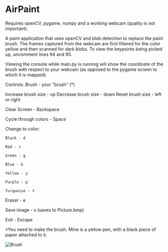 # AirPaint
Requires openCV, pygame, numpy and a working webcam (quality is not important).

A paint application that uses openCV and blob detection to replace the paint brush.
The frames captured from the webcam are first filtered for the color yellow and then
scanned for dark blobs. To view the keypoints being picked up, uncomment lines 94 and
95.

Viewing the console while main.py is running will show the coordinate of the brush
with respect to your webcam (as opposed to the pygame screen to which it is mapped).

Controls:
  Brush - your "brush" (*)
  
  Increase brush size - up
  Decrease brush size - down
  Reset brush size - left or right

  Clear Screen - Backspace

  Cycle through colors - Space
  
  Change to color:	
  
  	Black - d
  	
  	Red - r
  	
  	Green - g
  	
  	Blue - b
  	
  	Yellow - y
  	
  	Purple - p
  	
  	Turquoise - t

  Eraser - e
  
  Save image - s (saves to Picture.bmp)

  Exit - Escape
  

*You need to make the brush. Mine is a yellow pen, with a black piece of paper attached to it.

![Brush](http://i.imgur.com/K6bKWJx.jpg "Brush")

